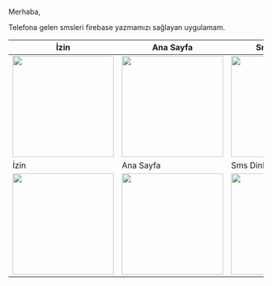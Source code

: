 Merhaba,

Telefona gelen smsleri firebase yazmamızı sağlayan uygulamam.

| İzin | Ana Sayfa | Sms Dinleme | Firebase |
| --- | --- | --- | --- |
| <img src="https://live.staticflickr.com/65535/52695679751_89474f301a_k.jpg" width="200"> |  <img src="https://live.staticflickr.com/65535/52695941849_4838b7d255_k.jpg" width="200">|<img src="https://live.staticflickr.com/65535/52695679796_66fa5dfa41_k.jpg" width="200"> |  <img src="https://live.staticflickr.com/65535/52696169738_eddca77907_k.jpg" width="200">|
| İzin | Ana Sayfa | Sms Dinleme | Firebase |
| <img src="https://live.staticflickr.com/65535/52695679751_89474f301a_k.jpg" width="200"> |  <img src="https://live.staticflickr.com/65535/52695941849_4838b7d255_k.jpg" width="200">|<img src="https://live.staticflickr.com/65535/52695679796_66fa5dfa41_k.jpg" width="200"> |  <img src="https://live.staticflickr.com/65535/52696169738_eddca77907_k.jpg" width="200">|
